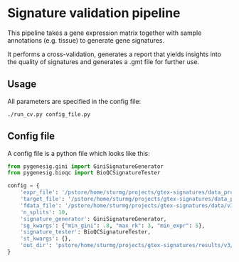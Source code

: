 # Signature validation pipeline

This pipeline takes a gene expression matrix together with 
sample annotations (e.g. tissue) to generate gene signatures. 

It performs a cross-validation, generates a report that yields
insights into the quality of signatures and generates 
a .gmt file for further use. 

## Usage
All parameters are specified in the config file: 
```
./run_cv.py config_file.py
```

## Config file
A config file is a python file which looks like this: 

```python
from pygenesig.gini import GiniSignatureGenerator
from pygenesig.bioqc import BioQCSignatureTester

config = {
    'expr_file': '/pstore/home/sturmg/projects/gtex-signatures/data_processed/v3/exprs_processed.npy',
    'target_file': '/pstore/home/sturmg/projects/gtex-signatures/data_processed/v3/target.csv',
    'fdata_file': '/pstore/home/sturmg/projects/gtex-signatures/data/v3/roche_annotated_fdata.tsv',
    'n_splits': 10,
    'signature_generator': GiniSignatureGenerator,
    'sg_kwargs': {"min_gini": .8, "max_rk": 3, "min_expr": 5},
    'signature_tester': BioQCSignatureTester,
    'st_kwargs': {},
    'out_dir': 'pstore/home/sturmg/projects/gtex-signatures/results/v3/gtex_0.8_3'
}

```
